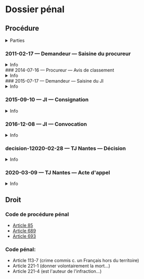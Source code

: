 # Dossier pénal

## Procédure
<details>
  <summary>Parties</summary>
  
* Demandeur: Françoise NICOLAS
* Défendeur: Armelle APLOGAN épouse ADECHY
</details>

### 2011-02-17 — Demandeur — Saisine du procureur
<details>
  <summary>Info</summary>
  
* [dossier](../pieces/identifiant/774a6ab9)
</details>
### 2014-07-16 — Procureur — Avis de classement
<details>
  <summary>Info</summary>
  
* [dossier](../pieces/identifiant/18c1da54)
</details>
### 2015-07-17 — Demandeur — Saisine du JI
<details>
  <summary>Info</summary>
  
* No. 130255
* Conseil: Me BLEYKASTEN
* [piece](../pieces/identifiant/90f57e28)
</details>

### 2015-09-10 — JI — Consignation
<details>
  <summary>Info</summary>
  
* [piece](../pieces/identifiant/27d1fe25)
</details>

### 2016-12-08 — JI — Convocation
<details>
  <summary>Info</summary>
  
* [piece](../pieces/identifiant/d2dc8868)
</details>

### <a id="decision-1">decision-1</a>2020-02-28 — TJ Nantes — Décision
<details>
  <summary>Info</summary>
  
* Effet: non-lieu
* [piece](../pieces/identifiant/2ec03cd5)
</details>

### 2020-03-09 — TJ Nantes — Acte d'appel
<details>
  <summary>Info</summary>
  
* [piece](../pieces/identifiant/f3870505)
</details>

<!--
### 2020-03-20 — Demandeur — Requête d'appel
<details>
  <summary>Info</summary>
  
* [piece](../pieces/identifiant/5ab77408)
</details>
-->

## Droit
### Code de procédure pénal
* [Article 85](https://www.legifrance.gouv.fr/codes/article_lc/LEGIARTI000038312069/)
* [Article 689](https://www.legifrance.gouv.fr/codes/section_lc/LEGITEXT000006071154/LEGISCTA000006151920/#LEGISCTA000006151920)
* [Article 693](https://www.legifrance.gouv.fr/codes/article_lc/LEGIARTI000039279364)
### Code pénal:
* Article 113-7 (crime commis c. un Français hors du territoire)
* Article 221-1 (donner volontairement la mort...)
* Article 221-4 (est l'auteur de l'infraction...)
